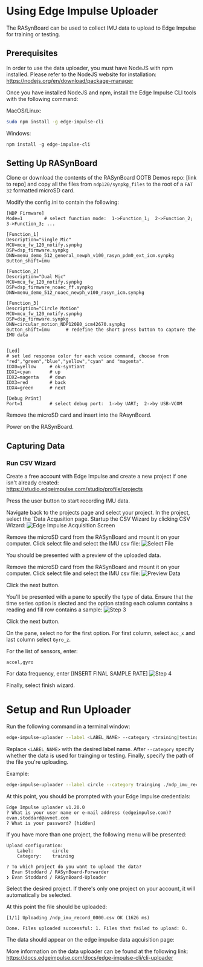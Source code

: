 # Using Edge Impulse Uploader

The RASynBoard can be used to collect IMU data to upload to Edge Impulse for training or testing.

## Prerequisites

In order to use the data uploader, you must have NodeJS with npm installed. Please refer to the NodeJS website for installation: https://nodejs.org/en/download/package-manager

Once you have installed NodeJS and npm, install the Edge Impulse CLI tools with the following command:

MacOS/Linux:

```bash
sudo npm install -g edge-impulse-cli
```

Windows:

```Powershell
npm install -g edge-impulse-cli
```

## Setting Up RASynBoard

Clone or download the contents of the RASynBoard OOTB Demos repo: [link to repo] and copy all the files from `ndp120/synpkg_files` to the root of a `FAT 32` formatted microSD card.

Modify the config.ini to contain the following:

```
[NDP Firmware]
Mode=1        # select function mode:  1->Function_1;  2->Function_2;  3->Function_3; ...

[Function_1]
Description="Single Mic"
MCU=mcu_fw_120_notify.synpkg
DSP=dsp_firmware.synpkg
DNN=menu_demo_512_general_newph_v100_rasyn_pdm0_ext_icm.synpkg
Button_shift=imu 

[Function_2]
Description="Dual Mic"
MCU=mcu_fw_120_notify.synpkg
DSP=dsp_firmware_noaec_ff.synpkg
DNN=menu_demo_512_noaec_newph_v100_rasyn_icm.synpkg

[Function_3]
Description="Circle Motion"
MCU=mcu_fw_120_notify.synpkg
DSP=dsp_firmware.synpkg
DNN=circular_motion_NDP120B0_icm42670.synpkg
Button_shift=imu      # redefine the short press button to capture the IMU data


[Led]
# set led response color for each voice command, choose from "red","green","blue","yellow","cyan" and "magenta".
IDX0=yellow     # ok-syntiant
IDX1=cyan       # up
IDX2=magenta    # down
IDX3=red        # back
IDX4=green      # next

[Debug Print]
Port=1          # select debug port:  1->by UART;  2->by USB-VCOM
```

Remove the microSD card and insert into the RAsynBoard.

Power on the RASynBoard.

## Capturing Data

### Run CSV Wizard

Create a free account with Edge Impulse and create a new project if one isn't already created: https://studio.edgeimpulse.com/studio/profile/projects

Press the user button to start recording IMU data.

Navigate back to the projects page and select your project. In the project, select the `Data Acqusition page. Startup the CSV Wizard by clicking CSV Wizard:
![Edge Impulse Acquisition Screen](assets/acq_upload_button.png "Edge Impulse Acquisition Screen")

Remove the microSD card from the RASynBoard and mount it on your computer. Click select file and select the IMU csv file:
![Select File](assets/acq_select_file.png "Select File")

You should be presented with a preview of the uploaded data.

Remove the microSD card from the RASynBoard and mount it on your computer. Click select file and select the IMU csv file:
![Preview Data](assets/acq_preview.png "Preview Data")

Click the next button.

You'll be presented with a pane to specify the type of data. Ensure that the time series option is slected and the option stating each column contains a reading and fill row contains a sample:
![Step 3](assets/acq_upload_step_3.png "Step 3")

Click the next button.

On the pane, select no for the first option. For first column, select `Acc_x` and last column select `Gyro_z`.

For the list of sensors, enter:

```
accel,gyro
```

For data frequency, enter [INSERT FINAL SAMPLE RATE]
![Step 4](assets/acq_upload_step_4.png "Step 4")

Finally, select finish wizard.

# Setup and Run Uploader

Run the following command in a terminal window:

```bash
edge-impulse-uploader --label <LABEL_NAME> --category <training|testing> <PATH TO CSV FILE>
```

Replace `<LABEL_NAME>` with the desired label name. After `--category` specify whether the data is used for trainging or testing. Finally, specify the path of the file you're uploading. 

Example:

```bash
edge-impulse-uploader --label circle --category trainging ./ndp_imu_record_0000.csv
```

At this point, you should be prompted with your Edge Impulse credentials:

```
Edge Impulse uploader v1.20.0
? What is your user name or e-mail address (edgeimpulse.com)? evan.stoddard@avnet.com
? What is your password? [hidden]
```

If you have more than one project, the following menu will be presented:

```
Upload configuration:
    Label:       circle
    Category:    training

? To which project do you want to upload the data? 
  Evan Stoddard / RASynBoard-Forwarder 
❯ Evan Stoddard / RASynBoard-Uploader 
```

Select the desired project. If there's only one project on your account, it will automatically be selected.

At this point the file should be uploaded:

```
[1/1] Uploading /ndp_imu_record_0000.csv OK (1626 ms)

Done. Files uploaded successful: 1. Files that failed to upload: 0.
```

The data should appear on the edge impulse data aqcuisition page:

More information on the data uploader can be found at the following link: https://docs.edgeimpulse.com/docs/edge-impulse-cli/cli-uploader